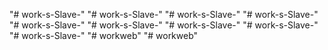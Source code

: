 "# work-s-Slave-" 
"# work-s-Slave-" 
"# work-s-Slave-" 
"# work-s-Slave-" 
"# work-s-Slave-" 
"# work-s-Slave-" 
"# work-s-Slave-" 
"# work-s-Slave-" 
"# work-s-Slave-" 
"# workweb" 
"# workweb" 
